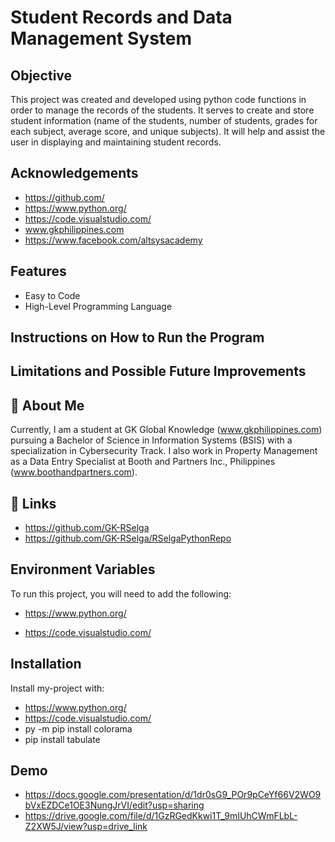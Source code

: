 
# Student Records and Data Management System


## Objective
This project was created and developed using python code functions in order to manage the records of the students. It serves to create and store student information (name of the students, number of students, grades for each subject, average score, and unique subjects). It will help and assist the user in displaying and maintaining student records.


## Acknowledgements



- https://github.com/
- https://www.python.org/
- https://code.visualstudio.com/
- www.gkphilippines.com 
- https://www.facebook.com/altsysacademy




## Features

 - Easy to Code
 - High-Level Programming Language

## Instructions on How to Run the Program


## Limitations and Possible Future Improvements




## 🚀 About Me
Currently, I am a student at GK Global Knowledge (www.gkphilippines.com) pursuing a Bachelor of Science in Information Systems (BSIS) with a specialization in Cybersecurity Track. I also work in Property Management as a Data Entry Specialist at Booth and Partners Inc., Philippines (www.boothandpartners.com).


## 🔗 Links
- https://github.com/GK-RSelga
- https://github.com/GK-RSelga/RSelgaPythonRepo

## Environment Variables

To run this project, you will need to add the following:

- https://www.python.org/

- https://code.visualstudio.com/



## Installation

Install my-project with:

 - https://www.python.org/
 - https://code.visualstudio.com/
 - py -m pip install colorama
 - pip install tabulate



    
## Demo

- https://docs.google.com/presentation/d/1dr0sG9_POr9pCeYf66V2WO9bVxEZDCe1OE3NungJrVI/edit?usp=sharing
- https://drive.google.com/file/d/1GzRGedKkwi1T_9mIUhCWmFLbL-Z2XW5J/view?usp=drive_link
